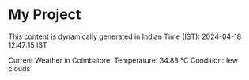 # My Project

This content is dynamically generated in Indian Time (IST): 2024-04-18 12:47:15 IST


Current Weather in Coimbatore:
Temperature: 34.88 °C
Condition: few clouds
